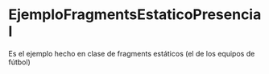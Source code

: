 # EjemploFragmentsEstaticoPresencial
Es el ejemplo hecho en clase de fragments estáticos (el de los equipos de fútbol)
